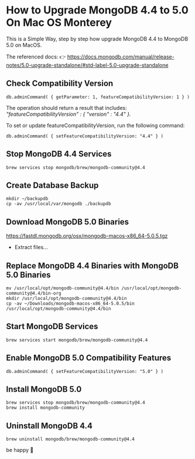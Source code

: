 # How to Upgrade MongoDB 4.4 to 5.0 On Mac OS Monterey
This is a Simple Way, step by step how upgrade MongoDB 4.4 to MongoDB 5.0 on MacOS.

The referenced docs: 
👉 https://docs.mongodb.com/manual/release-notes/5.0-upgrade-standalone/#std-label-5.0-upgrade-standalone

## Check Compatibility Version

```
db.adminCommand( { getParameter: 1, featureCompatibilityVersion: 1 } )
```

The operation should return a result that includes:\
_"featureCompatibilityVersion" : { "version" : "4.4" }._


To set or update featureCompatibilityVersion, run the following command:

```
db.adminCommand( { setFeatureCompatibilityVersion: "4.4" } )
```

## Stop MongoDB 4.4 Services

```
brew services stop mongodb/brew/mongodb-community@4.4
```

## Create Database Backup

```
mkdir ~/backupdb
cp -av /usr/local/var/mongodb ./backupdb
```

## Download MongoDB 5.0 Binaries

https://fastdl.mongodb.org/osx/mongodb-macos-x86_64-5.0.5.tgz
- Extract files...

## Replace MongoDB 4.4 Binaries with MongoDB 5.0 Binaries

```
mv /usr/local/opt/mongodb-community@4.4/bin /usr/local/opt/mongodb-community@4.4/bin-org
mkdir /usr/local/opt/mongodb-community@4.4/bin
cp -av ~/Downloads/mongodb-macos-x86_64-5.0.5/bin /usr/local/opt/mongodb-community@4.4/bin
```

## Start MongoDB Services

```
brew services start mongodb/brew/mongodb-community@4.4
```

## Enable MongoDB 5.0 Compatibility Features

```
db.adminCommand( { setFeatureCompatibilityVersion: "5.0" } ) 
```

## Install MongoDB 5.0

```
brew services stop mongodb/brew/mongodb-community@4.4
brew install mongodb-community
```

## Uninstall MongoDB 4.4

```brew uninstall mongodb/brew/mongodb-community@4.4```


be happy 🤙






